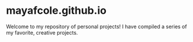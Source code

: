 # mayafcole.github.io
Welcome to my repository of personal projects! I have compiled a series of my favorite, creative projects.
